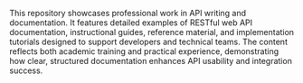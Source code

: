 This repository showcases professional work in API writing and documentation. It features detailed examples of RESTful web API documentation, instructional guides, reference material, and implementation tutorials designed to support developers and technical teams. The content reflects both academic training and practical experience, demonstrating how clear, structured documentation enhances API usability and integration success.
